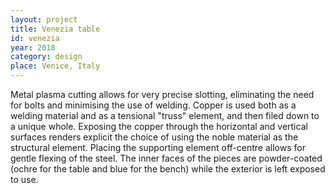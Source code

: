 ```yaml
---
layout: project
title: Venezia table
id: venezia
year: 2018
category: design
place: Venice, Italy
---
```


Metal plasma cutting allows for very precise slotting, eliminating the need for bolts and minimising the use of welding.
Copper is used both as a welding material and as a tensional "truss" element, and then filed down to a unique whole.
Exposing the copper through the horizontal and vertical surfaces renders explicit the choice of using the noble material as the structural element.
Placing the supporting element off-centre allows for gentle flexing of the steel.
The inner faces of the pieces are powder-coated (ochre for the table and blue for the bench) while the exterior is left exposed to use.
